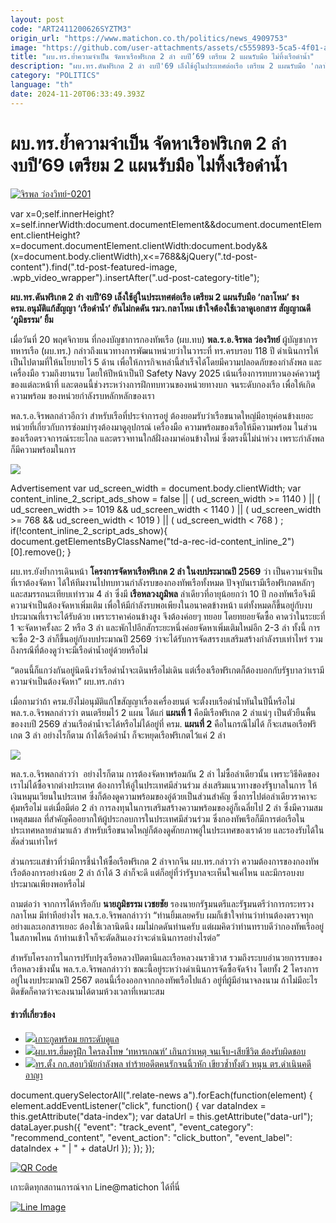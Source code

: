 ```yaml
---
layout: post
code: "ART2411200626SYZTM3"
origin_url: "https://www.matichon.co.th/politics/news_4909753"
image: "https://github.com/user-attachments/assets/c5559893-5ca5-4f01-a179-bc4fc3711494"
title: "ผบ.ทร.ย้ำความจำเป็น จัดหาเรือฟริเกต 2 ลำ งบปี’69 เตรียม 2 แผนรับมือ ไม่ทิ้งเรือดำน้ำ"
description: "ผบ.ทร.ดันฟริเกต 2 ลำ งบปี'69 เล็งใช้อู่ในประเทศต่อเรือ เตรียม 2 แผนรับมือ 'กลาโหม' ชง ครม.อนุมัติแก้สัญญา 'เรือดำน้ำ' ยันไม่กดดัน รมว.กลาโหม"
category: "POLITICS"
language: "th"
date: 2024-11-20T06:33:49.393Z
---
```


# ผบ.ทร.ย้ำความจำเป็น จัดหาเรือฟริเกต 2 ลำ งบปี’69 เตรียม 2 แผนรับมือ ไม่ทิ้งเรือดำน้ำ

[![](https://www.matichon.co.th/wp-content/uploads/2024/11/จิรพล-ว่องวิทย์-0201.jpg "จิรพล ว่องวิทย์-0201")](https://www.matichon.co.th/wp-content/uploads/2024/11/จิรพล-ว่องวิทย์-0201.jpg)

var x=0;self.innerHeight?x=self.innerWidth:document.documentElement&&document.documentElement.clientHeight?x=document.documentElement.clientWidth:document.body&&(x=document.body.clientWidth),x<=768&&jQuery(".td-post-content").find(".td-post-featured-image, .wpb\_video\_wrapper").insertAfter(".ud-post-category-title");

**ผบ.ทร.ดันฟริเกต 2 ลำ งบปี’69 เล็งใช้อู่ในประเทศต่อเรือ เตรียม 2 แผนรับมือ ‘กลาโหม’ ชง ครม.อนุมัติแก้สัญญา ‘เรือดำน้ำ’ ยันไม่กดดัน รมว.กลาโหม เข้าใจต้องใช้เวลาดูเอกสาร สัญญาณดี ‘ภูมิธรรม’ ยิ้ม**

เมื่อวันที่ 20 พฤศจิกายน ที่กองบัญชาการกองทัพเรือ (ผบ.ทบ) **พล.ร.อ.จิรพล ว่องวิทย์** ผู้บัญชาการทหารเรือ (ผบ.ทร.) กล่าวถึงแนวทางการพัฒนาหน่วยว่าในวาระที่ ทร.ครบรอบ 118 ปี ดำเนินการให้เป็นไปตามที่ให้นโยบายไว้ 5 ด้าน เพื่อให้ภารกิจเหล่านี้สำเร็จได้โดยมีความปลอดภัยของกำลังพล และเครื่องมือ รวมถึงยานรบ โดยให้ปีหน้าเป็นปี Safety Navy 2025 เน้นเรื่องการทบทวนองค์ความรู้ของแต่ละหน้าที่ และตอนนี้ช่วงระหว่างการฝึกทบทวนของหน่วยทางบก จนระดับกองเรือ เพื่อให้เกิดความพร้อม ของหน่วยกำลังรบหลักหลักของเรา

พล.ร.อ.จิรพลกล่าวอีกว่า สำหรับเรือที่ประจำการอยู่ ต้องยอมรับว่าเรือขนาดใหญ่มีอายุค่อนข้างเยอะ หน่วยที่เกี่ยวกับการซ่อมบำรุงต้องมาดูอุปกรณ์ เครื่องมือ ความพร้อมของเรือให้มีความพร้อม ในส่วนของเรือตรวจการณ์ระยะไกล และตรวจทานใกล้ฝั่งลงมาค่อนข้างใหม่ ซึ่งตรงนี้ไม่น่าห่วง เพราะกำลังพลก็มีความพร้อมในการ

![](https://www.matichon.co.th/wp-content/uploads/2024/11/S__5914773_0.jpg)

Advertisement var ud\_screen\_width = document.body.clientWidth; var content\_inline\_2\_script\_ads\_show = false || ( ud\_screen\_width >= 1140 ) || ( ud\_screen\_width >= 1019 && ud\_screen\_width < 1140 ) || ( ud\_screen\_width >= 768 && ud\_screen\_width < 1019 ) || ( ud\_screen\_width < 768 ) ; if(!content\_inline\_2\_script\_ads\_show){ document.getElementsByClassName("td-a-rec-id-content\_inline\_2")\[0\].remove(); }

ผบ.ทร.ยังย้ำการเดินหน้า **โครงการจัดหาเรือฟริเกต 2 ลำ ในงบประมาณปี 2569** ว่า เป็นความจำเป็นที่เราต้องจัดหา ได้ให้ทีมงานไปทบทวนกำลังรบของกองทัพเรือทั้งหมด ปัจจุบันเรามีเรือฟริเกตหลักๆ และสมรรถนะเทียบเท่ารวม 4 ลำ ซึ่งมี **เรือหลวงภูมิพล** ลำเดียวที่อายุน้อยกว่า 10 ปี กองทัพเรือจึงมีความจำเป็นต้องจัดหาเพิ่มเติม เพื่อให้มีกำลังรบพอเพียงในอนาคตข้างหน้า แต่ทั้งหมดก็ขึ้นอยู่กับงบประมาณที่เราจะได้รับด้วย เพราะราคาค่อนข้างสูง จึงต้องค่อยๆ ทยอย โดยทยอยจัดซื้อ คาดว่าในระยะที่ 1 จะจัดหาครั้งละ 2 หรือ 3 ลำ และพักไปอีกสักระยะหนึ่งค่อยจัดหาเพิ่มเติมใหม่อีก 2-3 ลำ ทั้งนี้ การจะซื้อ 2-3 ลำก็ขึ้นอยู่กับงบประมาณปี 2569 ว่าจะได้รับการจัดสรรงบเสริมสร้างกำลังรบเท่าไหร่ รวมถึงกรณีที่ต้องดูว่าจะมีเรือดำน้ำอยู่ด้วยหรือไม่

“ตอนนี้ก็แกว่งกันอยู่นิดนึงว่าเรือดำน้ำจะเดินหรือไม่เดิน แต่เรื่องเรือฟริเกตก็ต้องบอกกับรัฐบาลว่าเรามีความจำเป็นต้องจัดหา” ผบ.ทร.กล่าว

เมื่อถามว่าถ้า ครม.ยังไม่อนุมัติแก้ไขสัญญาเรื่องเครื่องยนต์ จะตั้งงบเรือดำน้ำทันในปีนี้หรือไม่ พล.ร.อ.จิรพลกล่าวว่า ตนเตรียมไว้ 2 แผน ได้แก่ **แผนที่ 1** คือมีเรือฟริเกต 2 ลำแน่ๆ เป็นตัวยืนพื้นของงบปี 2569 ส่วนเรือดำน้ำจะได้หรือไม่ได้อยู่ที่ ครม. **แผนที่ 2** คือในกรณีไม่ได้ ก็จะเสนอเรือฟริเกต 3 ลำ อย่างไรก็ตาม ถ้าได้เรือดำน้ำ ก็จะหยุดเรือฟริเกตไว้แค่ 2 ลำ

![](https://www.matichon.co.th/wp-content/uploads/2024/11/S__5914771_0.jpg)

พล.ร.อ.จิรพลกล่าวว่า  อย่างไรก็ตาม การต้องจัดหาพร้อมกัน 2 ลำ ไม่ซื้อลำเดียวนั้น เพราะวิธีคิดของเราไม่ได้ซื้อจากต่างประเทศ ต้องการให้อู่ในประเทศมีส่วนร่วม ส่งเสริมแนวทางของรัฐบาลในการ ให้เงินหมุนเวียนในประเทศ ซึ่งก็ต้องดูความพร้อมของอู่ด้วยเป็นส่วนสำคัญ ซึ่งการไปต่อลำเดียวราคาจะคุ้มหรือไม่ แต่เมื่อมีต่อ 2 ลำ การลงทุนในการเสริมสร้างความพร้อมของอู่ก็เฉลี่ยไป 2 ลำ ซึ่งมีความสมเหตุสมผล ที่สำคัญคืออยากให้ผู้ประกอบการในประเทศมีส่วนร่วม ซึ่งกองทัพเรือก็มีการต่อเรือในประเทศหลายลำมาแล้ว สำหรับเรือขนาดใหญ่ก็ต้องดูศักยภาพอู่ในประเทศของเราด้วย และรองรับได้ในสัดส่วนเท่าไหร่

ส่วนกระแสข่าวที่ว่ามีการชี้นำให้ซื้อเรือฟริเกต 2 ลำจากจีน ผบ.ทร.กล่าวว่า ความต้องการของกองทัพเรือต้องการอย่างน้อย 2 ลำ ถ้าได้ 3 ลำก็จะดี แต่ก็อยู่ที่ว่ารัฐบาลจะเห็นใจแค่ไหน และมีกรอบงบประมาณเพียงพอหรือไม่

ถามต่อว่า จากการได้หารือกับ **นายภูมิธรรม เวชยชัย** รองนายกรัฐมนตรีและรัฐมนตรีว่าการกระทรวงกลาโหม มีท่าทีอย่างไร พล.ร.อ.จิรพลกล่าวว่า “ท่านยิ้มเลยครับ ผมก็เข้าใจท่านว่าท่านต้องตรวจทุกอย่างและเอกสารเยอะ ต้องใช้เวลานิดนึง ผมไม่กดดันท่านครับ แต่ผมคิดว่าท่านทราบดีว่ากองทัพเรืออยู่ในสภาพไหน ถ้าท่านเข้าใจก็จะตัดสินเองว่าจะดำเนินการอย่างไรต่อ”

สำหรับโครงการในการปรับปรุงเรือหลวงปัตตานีและเรือหลวงนราธิวาส รวมถึงระบบอำนวยการรบของเรือหลวงช้างนั้น พล.ร.อ.จิรพลกล่าวว่า ขณะนี้อยู่ระหว่างดำเนินการจัดซื้อจัดจ้าง โดยทั้ง 2 โครงการอยู่ในงบประมาณปี 2567 ตอนนี้เรื่องออกจากกองทัพเรือไปแล้ว อยู่ที่ผู้มีอำนาจลงนาม ถ้าไม่มีอะไรติดขัดก็คาดว่าจะลงนามได้ตามห้วงเวลาที่เหมาะสม

#### ข่าวที่เกี่ยวข้อง

*   [![](https://www.matichon.co.th/wp-content/uploads/2024/11/maxresdefault-10.jpg)เกาะกูดพร้อม ยกระดับดูแล](https://www.matichon.co.th/clips/news_4879278)
*   [![](https://www.matichon.co.th/wp-content/uploads/2024/11/จิรพล-ว่องวิทย์-ผบ.ทร.jpg)ผบ.ทร.ฮึ่มครูฝึก ใครลงโทษ ‘ทหารเกณฑ์’ เกินกว่าเหตุ จนเจ็บ-เสียชีวิต ต้องรับผิดชอบ](https://www.matichon.co.th/politics/news_4877403)
*   [![](https://www.matichon.co.th/wp-content/uploads/2024/10/ทร.สอบวินัย023.jpg)ทร.ตั้ง กก.สอบวินัยกำลังพล ทำร้ายอดีตคนรักจนนิ้วหัก เขียวช้ำทั้งตัว หนุน ตร.ดำเนินคดีอาญา](https://www.matichon.co.th/politics/news_4861320)

document.querySelectorAll(".relate-news a").forEach(function(element) { element.addEventListener("click", function() { var dataIndex = this.getAttribute("data-index"); var dataUrl = this.getAttribute("data-url"); dataLayer.push({ "event": "track\_event", "event\_category": "recommend\_content", "event\_action": "click\_button", "event\_label": dataIndex + " | " + dataUrl }); }); });

[![QR Code](https://www.matichon.co.th/wp-content/uploads/2023/07/wob1371z.jpg)](https://lin.ee/ht0nDxX)

เกาะติดทุกสถานการณ์จาก Line@matichon ได้ที่นี่

[![Line Image](https://www.matichon.co.th/wp-content/uploads/2023/07/th.png)](https://lin.ee/ht0nDxX)